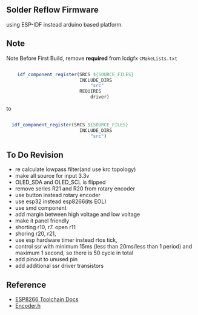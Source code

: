 
## Solder Reflow Firmware
using ESP-IDF instead arduino based platform.


## Note 
Note Before First Build, remove **required** from lcdgfx `CMakeLists.txt`

```cmake

    idf_component_register(SRCS ${SOURCE_FILES}
                           INCLUDE_DIRS
                               "src"
                           REQUIRES
                               driver)
```

to 


```cmake

  idf_component_register(SRCS ${SOURCE_FILES}
                           INCLUDE_DIRS
                               "src")
```

## To Do Revision

- re calculate lowpass filter(and use krc topology)
- make all source for input 3.3v
- OLED_SDA and OLED_SCL is flipped
- remove series R21 and R20 from rotary encoder 
- use button instead rotary encoder 
- use esp32 instead esp8266(its EOL)
- use smd component 
- add margin between high voltage and low voltage 
- make it panel friendly
- shorting r10, r7. open r11
- shoring r20, r21, 
- use esp hardware timer instead rtos tick, 
- control ssr with minimum 15ms (less than 20ms/less than 1 period) and maximum 1 second, so there is 50 cycle in total
- add pinout to unused pin 
- add additional ssr driver transistors

## Reference 

- [ESP8266 Toolchain Docs](https://docs.espressif.com/projects/esp8266-rtos-sdk/en/latest/get-started/index.html#setup-toolchain)
- [Encoder.h](https://github.com/PaulStoffregen/Encoder/blob/c083e9cbd6400f7e72a794c0d371a00a09d2a25d/Encoder.h#L162)
